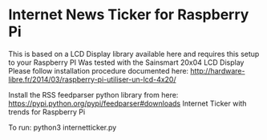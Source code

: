# Internet News Ticker for Raspberry Pi
This is based on a LCD Display library available here and requires this setup to your Raspberry PI
Was tested with the Sainsmart 20x04 LCD Display
Please follow installation procedure documented here:
http://hardware-libre.fr/2014/03/raspberry-pi-utiliser-un-lcd-4x20/

Install the RSS feedparser python library from here:
https://pypi.python.org/pypi/feedparser#downloads
Internet Ticker with trends for Raspberry Pi

To run: 
python3 internetticker.py
